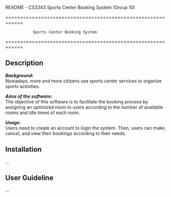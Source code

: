 README - CS3343 Sports Center Booking System (Group 10)

============================================================

                Sports Center Booking System
              
============================================================

Description
------------------------------------------------------------
***Background:***  
Nowadays, more and more citizens use sports center services 
to organize sports activities.

***Aims of the software:***  
The objective of this software is to facilitate the booking
process by assigning an optimized room to users according to 
the number of available rooms and idle times of each room. 

***Usage:***  
Users need to create an account to login the system. Then, 
users can make, cancel, and view their bookings according to 
their needs.

Installation
------------------------------------------------------------
...

User Guideline
------------------------------------------------------------
...
